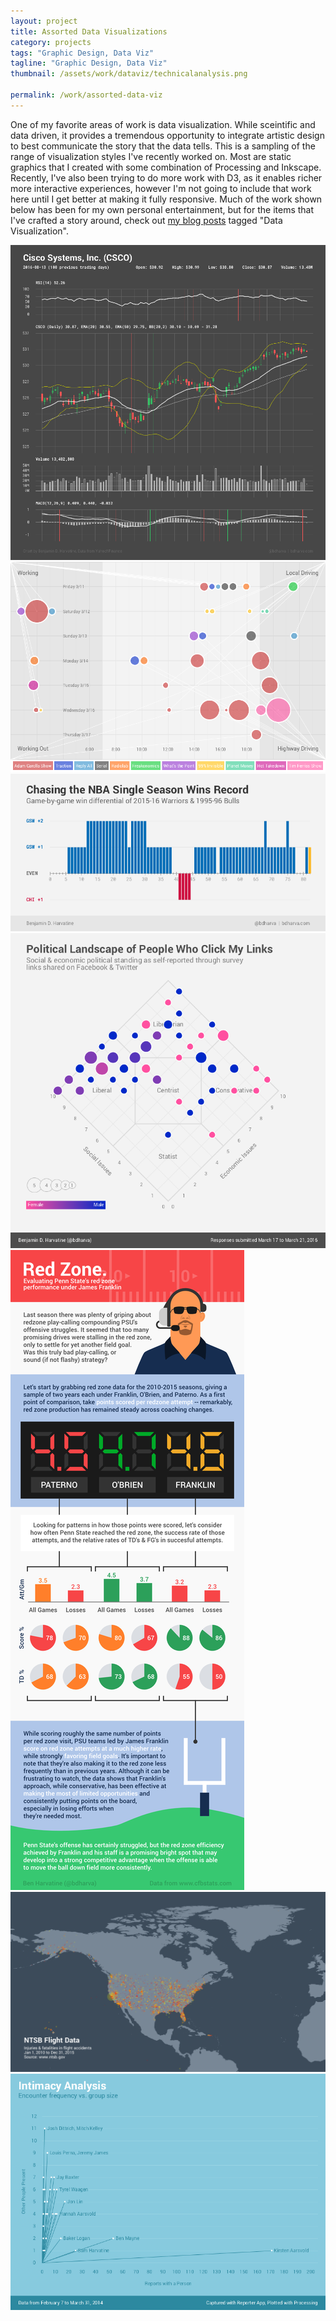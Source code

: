 ```yaml
---
layout: project
title: Assorted Data Visualizations
category: projects
tags: "Graphic Design, Data Viz"
tagline: "Graphic Design, Data Viz"
thumbnail: /assets/work/dataviz/technicalanalysis.png

permalink: /work/assorted-data-viz
---
```


One of my favorite areas of work is data visualization. While sceintific and data driven, it provides a tremendous opportunity to integrate artistic design to best communicate the story that the data tells. This is a sampling of the range of visualization styles I've recently worked on. Most are static graphics that I created with some combination of Processing and Inkscape. Recently, I've also been trying to do more work with D3, as it enables richer more interactive experiences, however I'm not going to include that work here until I get better at making it fully responsive. Much of the work shown below has been for my own personal entertainment, but for the items that I've crafted a story around, check out [my blog posts](/blog) tagged "Data Visualization".

[![](/assets/work/dataviz/technicalanalysis.png)](/assets/work/dataviz/technicalanalysis.png)
[![](/assets/work/dataviz/podcasts.png)](/assets/work/dataviz/podcasts.png)
[![](/assets/work/dataviz/warriors.png)](/assets/work/dataviz/warriors.png)
[![](/assets/work/dataviz/politics.png)](/assets/work/dataviz/politics.png)
[![](/assets/work/dataviz/redzone.png)](/assets/work/dataviz/redzone.png)
[![](/assets/work/dataviz/ntsbdata.png)](/assets/work/dataviz/ntsbdata.png)
[![](/assets/work/dataviz/intimacy.png)](/assets/work/dataviz/intimacy.png)
